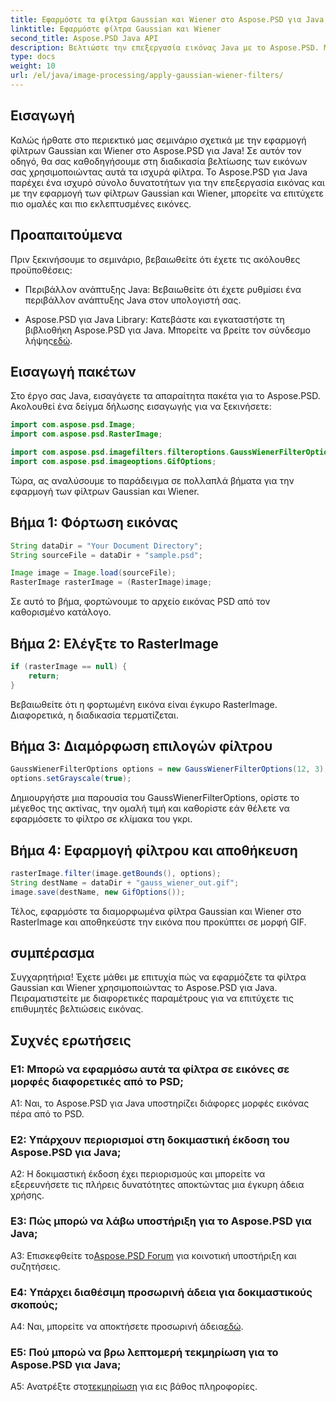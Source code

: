 ```yaml
---
title: Εφαρμόστε τα φίλτρα Gaussian και Wiener στο Aspose.PSD για Java
linktitle: Εφαρμόστε φίλτρα Gaussian και Wiener
second_title: Aspose.PSD Java API
description: Βελτιώστε την επεξεργασία εικόνας Java με το Aspose.PSD. Μάθετε να εφαρμόζετε τα φίλτρα Gaussian και Wiener βήμα προς βήμα για εντυπωσιακά οπτικά αποτελέσματα.
type: docs
weight: 10
url: /el/java/image-processing/apply-gaussian-wiener-filters/
---
```

## Εισαγωγή

Καλώς ήρθατε στο περιεκτικό μας σεμινάριο σχετικά με την εφαρμογή φίλτρων Gaussian και Wiener στο Aspose.PSD για Java! Σε αυτόν τον οδηγό, θα σας καθοδηγήσουμε στη διαδικασία βελτίωσης των εικόνων σας χρησιμοποιώντας αυτά τα ισχυρά φίλτρα. Το Aspose.PSD για Java παρέχει ένα ισχυρό σύνολο δυνατοτήτων για την επεξεργασία εικόνας και με την εφαρμογή των φίλτρων Gaussian και Wiener, μπορείτε να επιτύχετε πιο ομαλές και πιο εκλεπτυσμένες εικόνες.

## Προαπαιτούμενα

Πριν ξεκινήσουμε το σεμινάριο, βεβαιωθείτε ότι έχετε τις ακόλουθες προϋποθέσεις:

- Περιβάλλον ανάπτυξης Java: Βεβαιωθείτε ότι έχετε ρυθμίσει ένα περιβάλλον ανάπτυξης Java στον υπολογιστή σας.

- Aspose.PSD για Java Library: Κατεβάστε και εγκαταστήστε τη βιβλιοθήκη Aspose.PSD για Java. Μπορείτε να βρείτε τον σύνδεσμο λήψης[εδώ](https://releases.aspose.com/psd/java/).

## Εισαγωγή πακέτων

Στο έργο σας Java, εισαγάγετε τα απαραίτητα πακέτα για το Aspose.PSD. Ακολουθεί ένα δείγμα δήλωσης εισαγωγής για να ξεκινήσετε:

```java
import com.aspose.psd.Image;
import com.aspose.psd.RasterImage;

import com.aspose.psd.imagefilters.filteroptions.GaussWienerFilterOptions;
import com.aspose.psd.imageoptions.GifOptions;
```

Τώρα, ας αναλύσουμε το παράδειγμα σε πολλαπλά βήματα για την εφαρμογή των φίλτρων Gaussian και Wiener.

## Βήμα 1: Φόρτωση εικόνας

```java
String dataDir = "Your Document Directory";
String sourceFile = dataDir + "sample.psd";

Image image = Image.load(sourceFile);
RasterImage rasterImage = (RasterImage)image;
```

Σε αυτό το βήμα, φορτώνουμε το αρχείο εικόνας PSD από τον καθορισμένο κατάλογο.

## Βήμα 2: Ελέγξτε το RasterImage

```java
if (rasterImage == null) {
    return;
}
```

Βεβαιωθείτε ότι η φορτωμένη εικόνα είναι έγκυρο RasterImage. Διαφορετικά, η διαδικασία τερματίζεται.

## Βήμα 3: Διαμόρφωση επιλογών φίλτρου

```java
GaussWienerFilterOptions options = new GaussWienerFilterOptions(12, 3);
options.setGrayscale(true);
```

Δημιουργήστε μια παρουσία του GaussWienerFilterOptions, ορίστε το μέγεθος της ακτίνας, την ομαλή τιμή και καθορίστε εάν θέλετε να εφαρμόσετε το φίλτρο σε κλίμακα του γκρι.

## Βήμα 4: Εφαρμογή φίλτρου και αποθήκευση

```java
rasterImage.filter(image.getBounds(), options);
String destName = dataDir + "gauss_wiener_out.gif";
image.save(destName, new GifOptions());
```

Τέλος, εφαρμόστε τα διαμορφωμένα φίλτρα Gaussian και Wiener στο RasterImage και αποθηκεύστε την εικόνα που προκύπτει σε μορφή GIF.

## συμπέρασμα

Συγχαρητήρια! Έχετε μάθει με επιτυχία πώς να εφαρμόζετε τα φίλτρα Gaussian και Wiener χρησιμοποιώντας το Aspose.PSD για Java. Πειραματιστείτε με διαφορετικές παραμέτρους για να επιτύχετε τις επιθυμητές βελτιώσεις εικόνας.

## Συχνές ερωτήσεις

### Ε1: Μπορώ να εφαρμόσω αυτά τα φίλτρα σε εικόνες σε μορφές διαφορετικές από το PSD;

A1: Ναι, το Aspose.PSD για Java υποστηρίζει διάφορες μορφές εικόνας πέρα από το PSD.

### Ε2: Υπάρχουν περιορισμοί στη δοκιμαστική έκδοση του Aspose.PSD για Java;

A2: Η δοκιμαστική έκδοση έχει περιορισμούς και μπορείτε να εξερευνήσετε τις πλήρεις δυνατότητες αποκτώντας μια έγκυρη άδεια χρήσης.

### Ε3: Πώς μπορώ να λάβω υποστήριξη για το Aspose.PSD για Java;

 A3: Επισκεφθείτε το[Aspose.PSD Forum](https://forum.aspose.com/c/psd/34) για κοινοτική υποστήριξη και συζητήσεις.

### Ε4: Υπάρχει διαθέσιμη προσωρινή άδεια για δοκιμαστικούς σκοπούς;

 A4: Ναι, μπορείτε να αποκτήσετε προσωρινή άδεια[εδώ](https://purchase.aspose.com/temporary-license/).

### Ε5: Πού μπορώ να βρω λεπτομερή τεκμηρίωση για το Aspose.PSD για Java;

 A5: Ανατρέξτε στο[τεκμηρίωση](https://reference.aspose.com/psd/java/) για εις βάθος πληροφορίες.